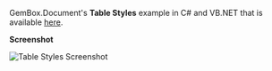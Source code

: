 GemBox.Document's **Table Styles** example in C# and VB.NET that is available [here](https://www.gemboxsoftware.com/document/examples/word-table-styles/1205).

**Screenshot**

![Table Styles Screenshot](https://www.gemboxsoftware.com/Document/Examples/Content/Table/TableStyles/TableStyles.png)